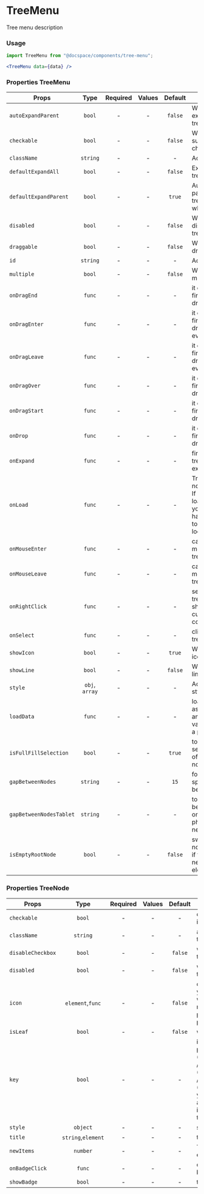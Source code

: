# TreeMenu

Tree menu description

### Usage

```js
import TreeMenu from "@docspace/components/tree-menu";
```

```jsx
<TreeMenu data={data} />
```

### Properties TreeMenu

| Props                   |      Type      | Required | Values | Default | Description                                                                                             |
| ----------------------- | :------------: | :------: | :----: | :-----: | ------------------------------------------------------------------------------------------------------- |
| `autoExpandParent`      |     `bool`     |    -     |   -    | `false` | Whether auto expand parent treeNodes                                                                    |
| `checkable`             |     `bool`     |    -     |   -    | `false` | Whether support checked                                                                                 |
| `className`             |    `string`    |    -     |   -    |    -    | Accepts class                                                                                           |
| `defaultExpandAll`      |     `bool`     |    -     |   -    | `false` | Expand all treeNodes                                                                                    |
| `defaultExpandParent`   |     `bool`     |    -     |   -    | `true`  | Auto expand parent treeNodes when init                                                                  |
| `disabled`              |     `bool`     |    -     |   -    | `false` | Whether disabled the tree                                                                               |
| `draggable`             |     `bool`     |    -     |   -    | `false` | Whether can drag treeNode                                                                               |
| `id`                    |    `string`    |    -     |   -    |    -    | Accepts id                                                                                              |
| `multiple`              |     `bool`     |    -     |   -    | `false` | Whether multiple select                                                                                 |
| `onDragEnd`             |     `func`     |    -     |   -    |    -    | it execs when fire the tree's dragend event                                                             |
| `onDragEnter`           |     `func`     |    -     |   -    |    -    | it execs when fire the tree's dragenter event                                                           |
| `onDragLeave`           |     `func`     |    -     |   -    |    -    | it execs when fire the tree's dragleave event                                                           |
| `onDragOver`            |     `func`     |    -     |   -    |    -    | it execs when fire the tree's dragover event                                                            |
| `onDragStart`           |     `func`     |    -     |   -    |    -    | it execs when fire the tree's dragstart event                                                           |
| `onDrop`                |     `func`     |    -     |   -    |    -    | it execs when fire the tree's drop event                                                                |
| `onExpand`              |     `func`     |    -     |   -    |    -    | fire on treeNode expand or not                                                                          |
| `onLoad`                |     `func`     |    -     |   -    |    -    | Trigger when a node is loaded. If you set the loadedKeys, you must handle onLoad to avoid infinity loop |
| `onMouseEnter`          |     `func`     |    -     |   -    |    -    | call when mouse enter a treeNode                                                                        |
| `onMouseLeave`          |     `func`     |    -     |   -    |    -    | call when mouse leave a treeNode                                                                        |
| `onRightClick`          |     `func`     |    -     |   -    |    -    | select current treeNode and show customized contextmenu                                                 |
| `onSelect`              |     `func`     |    -     |   -    |    -    | click the treeNode to fire                                                                              |
| `showIcon`              |     `bool`     |    -     |   -    | `true`  | Whether show icon                                                                                       |
| `showLine`              |     `bool`     |    -     |   -    | `false` | Whether show line                                                                                       |
| `style`                 | `obj`, `array` |    -     |   -    |    -    | Accepts css style                                                                                       |
| `loadData`              |     `func`     |    -     |   -    |    -    | load data asynchronously and the return value should be a promise                                       |
| `isFullFillSelection`   |     `bool`     |    -     |   -    | `true`  | to select the selection style of the active node                                                        |
| `gapBetweenNodes`       |    `string`    |    -     |   -    |  `15`   | for setting the spacing between nodes                                                                   |
| `gapBetweenNodesTablet` |    `string`    |    -     |   -    |    -    | to set spacing between nodes on tablets and phones (if necessary)                                       |
| `isEmptyRootNode`       |     `bool`     |    -     |   -    | `false` | swipe the root node to the left if there are no nested elements                                         |

### Properties TreeNode

| Props             |        Type        | Required | Values | Default | Description                                                                                                                                                                 |
| ----------------- | :----------------: | :------: | :----: | :-----: | --------------------------------------------------------------------------------------------------------------------------------------------------------------------------- |
| `checkable`       |       `bool`       |    -     |   -    |    -    | control node checkable if Tree is checkable                                                                                                                                 |
| `className`       |      `string`      |    -     |   -    |    -    | additional class to treeNode                                                                                                                                                |
| `disableCheckbox` |       `bool`       |    -     |   -    | `false` | whether disable the treeNode' checkbox                                                                                                                                      |
| `disabled`        |       `bool`       |    -     |   -    | `false` | whether disabled the treeNode                                                                                                                                               |
| `icon`            |  `element`,`func`  |    -     |   -    | `false` | customize icon. When you pass component, whose render will receive full TreeNode props as component props                                                                   |
| `isLeaf`          |       `bool`       |    -     |   -    | `false` | whether it's leaf node                                                                                                                                                      |
| `key`             |       `bool`       |    -     |   -    |    -    | it's used with tree props's (default)ExpandedKeys / (default)CheckedKeys / (default)SelectedKeys. you'd better to set it, and it must be unique in the tree's all treeNodes |
| `style`           |      `object`      |    -     |   -    |    -    | set style to treeNode                                                                                                                                                       |
| `title`           | `string`,`element` |    -     |   -    |    -    | tree/subTree's title                                                                                                                                                        |
| `newItems`        |      `number`      |    -     |   -    |    -    | The number of new elements in the node                                                                                                                                      |
| `onBadgeClick`    |       `func`       |    -     |   -    |    -    | call when click on badge                                                                                                                                                    |
| `showBadge`       |       `bool`       |    -     |   -    |    -    | to display the badge                                                                                                                                                        |
